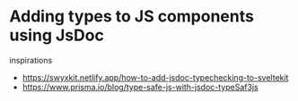 # Adding types to JS components using JsDoc

inspirations

- https://swyxkit.netlify.app/how-to-add-jsdoc-typechecking-to-sveltekit
- https://www.prisma.io/blog/type-safe-js-with-jsdoc-typeSaf3js
